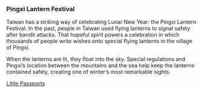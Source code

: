 ### Pingxi Lantern Festival

Taiwan has a striking way of celebrating Lunar New Year: the Pingxi Lantern Festival. In the past, people in Taiwan used flying lanterns to signal
safety after bandit attacks. That hopeful spirit powers a celebration in which thousands of people write wishes onto special flying lanterns in the
village of Pingxi.

When the lanterns are lit, they float into the sky. Special regulations and Pingxi’s location between the mountains and the sea help keep the lanterns
contained safely, creating one of winter’s most remarkable sights.

[Little Passports](https://www.littlepassports.com/blog/world-holidays/holidays-around-the-world/)
